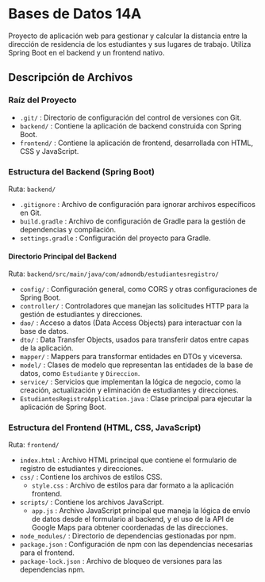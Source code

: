 # Bases de Datos 14A

Proyecto de aplicación web para gestionar y calcular la distancia entre la dirección de residencia de los estudiantes y sus lugares de trabajo. Utiliza Spring Boot en el backend y un frontend nativo.

## Descripción de Archivos

### Raíz del Proyecto
- `.git/` : Directorio de configuración del control de versiones con Git.
- `backend/` : Contiene la aplicación de backend construida con Spring Boot.
- `frontend/` : Contiene la aplicación de frontend, desarrollada con HTML, CSS y JavaScript.

### Estructura del Backend (Spring Boot)

Ruta: `backend/`
- `.gitignore` : Archivo de configuración para ignorar archivos específicos en Git.
- `build.gradle` : Archivo de configuración de Gradle para la gestión de dependencias y compilación.
- `settings.gradle` : Configuración del proyecto para Gradle.

#### Directorio Principal del Backend

Ruta: `backend/src/main/java/com/admondb/estudiantesregistro/`
- `config/` : Configuración general, como CORS y otras configuraciones de Spring Boot.
- `controller/` : Controladores que manejan las solicitudes HTTP para la gestión de estudiantes y direcciones.
- `dao/` : Acceso a datos (Data Access Objects) para interactuar con la base de datos.
- `dto/` : Data Transfer Objects, usados para transferir datos entre capas de la aplicación.
- `mapper/` : Mappers para transformar entidades en DTOs y viceversa.
- `model/` : Clases de modelo que representan las entidades de la base de datos, como `Estudiante` y `Direccion`.
- `service/` : Servicios que implementan la lógica de negocio, como la creación, actualización y eliminación de estudiantes y direcciones.
- `EstudiantesRegistroApplication.java` : Clase principal para ejecutar la aplicación de Spring Boot.

### Estructura del Frontend (HTML, CSS, JavaScript)

Ruta: `frontend/`
- `index.html` : Archivo HTML principal que contiene el formulario de registro de estudiantes y direcciones.
- `css/` : Contiene los archivos de estilos CSS.
  - `style.css` : Archivo de estilos para dar formato a la aplicación frontend.
- `scripts/` : Contiene los archivos JavaScript.
  - `app.js` : Archivo JavaScript principal que maneja la lógica de envío de datos desde el formulario al backend, y el uso de la API de Google Maps para obtener coordenadas de las direcciones.
- `node_modules/` : Directorio de dependencias gestionadas por npm.
- `package.json` : Configuración de npm con las dependencias necesarias para el frontend.
- `package-lock.json` : Archivo de bloqueo de versiones para las dependencias npm.
